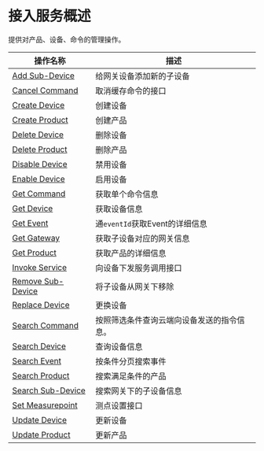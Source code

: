 # 接入服务概述

提供对产品、设备、命令的管理操作。

| 操作名称     | 描述                |
|--------------|---------------------|
|[Add Sub-Device](add_sub_device) |给网关设备添加新的子设备|
|[Cancel Command](cancel_command)|取消缓存命令的接口|
|[Create Device](create_device)|创建设备|
|[Create Product](create_product) |创建产品|
|[Delete Device](delete_device)|删除设备|
|[Delete Product](delete_product) |删除产品|
|[Disable Device](disable_device)|禁用设备|
|[Enable Device](enable_device)|启用设备|
|[Get Command](get_command)|获取单个命令信息|
|[Get Device](get_device)|获取设备信息|
|[Get Event](get_event)|通`eventId`获取Event的详细信息|
|[Get Gateway](get_gateway)  |获取子设备对应的网关信息|
| [Get Product](get_product) | 获取产品的详细信息 |
|[Invoke Service](invoke_service)|向设备下发服务调用接口|
|[Remove Sub-Device](remove_sub_device) |将子设备从网关下移除|
|[Replace Device](replace_device)|更换设备|
|[Search Command](search_command)|按照筛选条件查询云端向设备发送的指令信息。|
|[Search Device](search_device)|查询设备信息|
|[Search Event](search_event)|按条件分页搜索事件|
| [Search Product](search_product)    | 搜索满足条件的产品 |
|[Search Sub-Device](search_sub_device) |搜索网关下的子设备信息|
|[Set Measurepoint](set_measurepoint)|测点设置接口|
|[Update Device](update_device)|更新设备|
|[Update Product](update_product)  |更新产品|







